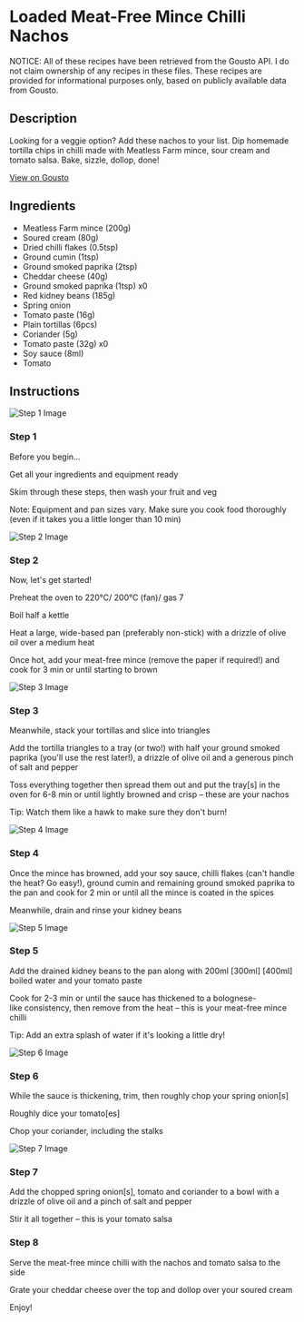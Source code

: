 # Loaded Meat-Free Mince Chilli Nachos

NOTICE: All of these recipes have been retrieved from the Gousto API. I do not claim ownership of any recipes in these files. These recipes are provided for informational purposes only, based on publicly available data from Gousto.

## Description

Looking for a veggie option? Add these nachos to your list. Dip homemade tortilla chips in chilli made with Meatless Farm mince, sour cream and tomato salsa. Bake, sizzle, dollop, done! 

[View on Gousto](https://www.gousto.co.uk/recipes/cookbook/loaded-meat-free-mince-chilli-nachos)

## Ingredients

- Meatless Farm mince (200g)
- Soured cream (80g)
- Dried chilli flakes (0.5tsp)
- Ground cumin (1tsp)
- Ground smoked paprika (2tsp)
- Cheddar cheese (40g)
- Ground smoked paprika (1tsp) x0
- Red kidney beans (185g)
- Spring onion
- Tomato paste (16g)
- Plain tortillas (6pcs)
- Coriander (5g)
- Tomato paste (32g) x0
- Soy sauce (8ml)
- Tomato

## Instructions

![Step 1 Image](https://production-media.gousto.co.uk/cms/recipe-step-image/Step-1-1-1623407593467-x200.jpg)

### Step 1

Before you begin...

Get all your ingredients and equipment ready

Skim through these steps, then wash your fruit and veg

Note: Equipment and pan sizes vary. Make sure you cook food thoroughly (even if it takes you a little longer than 10 min)

![Step 2 Image](https://production-media.gousto.co.uk/cms/recipe-step-image/Step-2-1580808075441-x200.jpg)

### Step 2

Now, let's get started!

Preheat the oven to 220°C/ 200°C (fan)/ gas 7

Boil half a kettle

Heat a large, wide-based pan (preferably non-stick) with a drizzle of olive oil over a medium heat

Once hot, add your meat-free mince (remove the paper if required!) and cook for 3 min or until starting to brown

![Step 3 Image](https://production-media.gousto.co.uk/cms/recipe-step-image/Step-3-1580808079724-x200.jpg)

### Step 3

Meanwhile, stack your tortillas and slice into triangles

Add the tortilla triangles to a tray (or two!) with half your ground smoked paprika (you'll use the rest later!), a drizzle of olive oil and a generous pinch of salt and pepper

Toss everything together then spread them out and put the tray[s] in the oven for 6-8 min or until lightly browned and crisp – these are your nachos

Tip: Watch them like a hawk to make sure they don't burn!

![Step 4 Image](https://production-media.gousto.co.uk/cms/recipe-step-image/Step-4-1580808083881-x200.jpg)

### Step 4

Once the mince has browned, add your soy sauce, chilli flakes (can't handle the heat? Go easy!), ground cumin and remaining ground smoked paprika to the pan and cook for 2 min or until all the mince is coated in the spices

Meanwhile, drain and rinse your kidney beans

![Step 5 Image](https://production-media.gousto.co.uk/cms/recipe-step-image/Step-5-1580808088998-x200.jpg)

### Step 5

Add the drained kidney beans to the pan along with 200ml <span class="text-purple">[300ml] </span><span class="text-danger">[400ml]</span> boiled water and your tomato paste

Cook for 2-3 min or until the sauce has thickened to a bolognese-like consistency, then remove from the heat – this is your meat-free mince chilli

Tip: Add an extra splash of water if it's looking a little dry!

![Step 6 Image](https://production-media.gousto.co.uk/cms/recipe-step-image/Step-6-1580808093999-x200.jpg)

### Step 6

While the sauce is thickening, trim, then roughly chop your spring onion[s]

Roughly dice your tomato[es]

Chop your coriander, including the stalks

![Step 7 Image](https://production-media.gousto.co.uk/cms/recipe-step-image/Step-7-1580808097918-x200.jpg)

### Step 7

Add the chopped spring onion[s], tomato and coriander to a bowl with a drizzle of olive oil and a pinch of salt and pepper

Stir it all together – this is your tomato salsa

### Step 8

Serve the meat-free mince chilli with the nachos and tomato salsa to the side

Grate your cheddar cheese over the top and dollop over your soured cream

Enjoy!

